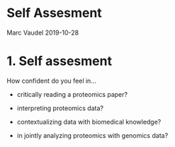 Self Assesment
================
Marc Vaudel
2019-10-28

# 1\. Self assesment

How confident do you feel in…

  - critically reading a proteomics paper?

  - interpreting proteomics data?

  - contextualizing data with biomedical knowledge?

  - in jointly analyzing proteomics with genomics data?
